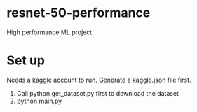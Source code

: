 # resnet-50-performance
High performance ML project

# Set up 

Needs a kaggle account to run. Generate a kaggle.json file first.

1. Call python get_dataset.py first to download the dataset
2. python main.py
